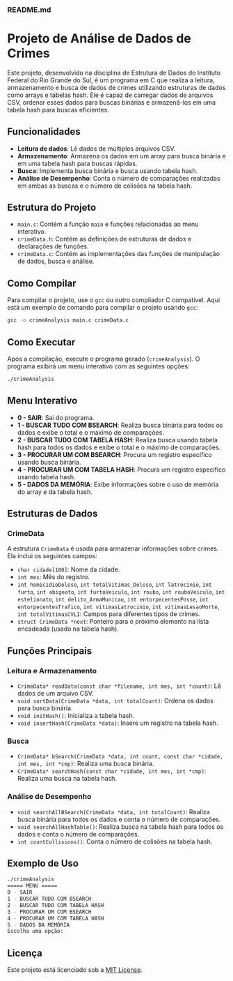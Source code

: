 ### README.md

# Projeto de Análise de Dados de Crimes

Este projeto, desenvolvido na disciplina de Estrutura de Dados do Instituto Federal do Rio Grande do Sul, é um programa em C que realiza a leitura, armazenamento e busca de dados de crimes utilizando estruturas de dados como arrays e tabelas hash. Ele é capaz de carregar dados de arquivos CSV, ordenar esses dados para buscas binárias e armazená-los em uma tabela hash para buscas eficientes.

## Funcionalidades

- **Leitura de dados**: Lê dados de múltiplos arquivos CSV.
- **Armazenamento**: Armazena os dados em um array para busca binária e em uma tabela hash para buscas rápidas.
- **Busca**: Implementa busca binária e busca usando tabela hash.
- **Análise de Desempenho**: Conta o número de comparações realizadas em ambas as buscas e o número de colisões na tabela hash.

## Estrutura do Projeto

- `main.c`: Contém a função `main` e funções relacionadas ao menu interativo.
- `crimeData.h`: Contém as definições de estruturas de dados e declarações de funções.
- `crimeData.c`: Contém as implementações das funções de manipulação de dados, busca e análise.

## Como Compilar

Para compilar o projeto, use o `gcc` ou outro compilador C compatível. Aqui está um exemplo de comando para compilar o projeto usando `gcc`:

```sh
gcc -o crimeAnalysis main.c crimeData.c
```

## Como Executar

Após a compilação, execute o programa gerado (`crimeAnalysis`). O programa exibirá um menu interativo com as seguintes opções:

```sh
./crimeAnalysis
```

## Menu Interativo

- **0 - SAIR**: Sai do programa.
- **1 - BUSCAR TUDO COM BSEARCH**: Realiza busca binária para todos os dados e exibe o total e o máximo de comparações.
- **2 - BUSCAR TUDO COM TABELA HASH**: Realiza busca usando tabela hash para todos os dados e exibe o total e o máximo de comparações.
- **3 - PROCURAR UM COM BSEARCH**: Procura um registro específico usando busca binária.
- **4 - PROCURAR UM COM TABELA HASH**: Procura um registro específico usando tabela hash.
- **5 - DADOS DA MEMÓRIA**: Exibe informações sobre o uso de memória do array e da tabela hash.

## Estruturas de Dados

### CrimeData

A estrutura `CrimeData` é usada para armazenar informações sobre crimes. Ela inclui os seguintes campos:

- `char cidade[100]`: Nome da cidade.
- `int mes`: Mês do registro.
- `int homicidioDoloso`, `int totalVitimas_Doloso`, `int latrocinio`, `int furto`, `int abigeato`, `int furtoVeiculo`, `int roubo`, `int rouboVeiculo`, `int estelionato`, `int delito_ArmaMunicao`, `int entorpecentesPosse`, `int entorpecentesTrafico`, `int vitimasLatrocinio`, `int vitimasLesaoMorte`, `int totalVitimasCVLI`: Campos para diferentes tipos de crimes.
- `struct CrimeData *next`: Ponteiro para o próximo elemento na lista encadeada (usado na tabela hash).

## Funções Principais

### Leitura e Armazenamento

- `CrimeData* readData(const char *filename, int mes, int *count)`: Lê dados de um arquivo CSV.
- `void sortData(CrimeData *data, int totalCount)`: Ordena os dados para busca binária.
- `void initHash()`: Inicializa a tabela hash.
- `void insertHash(CrimeData *data)`: Insere um registro na tabela hash.

### Busca

- `CrimeData* bSearch(CrimeData *data, int count, const char *cidade, int mes, int *cmp)`: Realiza uma busca binária.
- `CrimeData* searchHash(const char *cidade, int mes, int *cmp)`: Realiza uma busca na tabela hash.

### Análise de Desempenho

- `void searchAllBSearch(CrimeData *data, int totalCount)`: Realiza busca binária para todos os dados e conta o número de comparações.
- `void searchAllHashTable()`: Realiza busca na tabela hash para todos os dados e conta o número de comparações.
- `int countCollisions()`: Conta o número de colisões na tabela hash.

## Exemplo de Uso

```sh
./crimeAnalysis
===== MENU =====
0 - SAIR
1 - BUSCAR TUDO COM BSEARCH
2 - BUSCAR TUDO COM TABELA HASH
3 - PROCURAR UM COM BSEARCH
4 - PROCURAR UM COM TABELA HASH
5 - DADOS DA MEMÓRIA
Escolha uma opção:
```

## Licença

Este projeto está licenciado sob a [MIT License](LICENSE).
